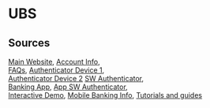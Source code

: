 # UBS

## Sources
[Main Website](https://www.ubs.com/ch/en.html),	[Account Info](https://www.ubs.com/microsites/digital/en/private/e-banking.html),	
[FAQs](https://www.ubs.com/ch/en/help.html),	[Authenticator Device 1](https://www.ubs.com/ch/en/help/guides/_jcr_content/mainpar/tilebox/tiles/tile_805642500.0695127117.file/bGluay9wYXRoPS9jb250ZW50L2RhbS91YnMvY2gvb25saW5lX3NlcnZpY2VzL2RvY3VtZW50cy9hbmxlaXR1bmcta2FydGVubGVzZXItZW4ucGRm/anleitung-kartenleser-en.pdf),	
[Authenticator Device 2](https://www.ubs.com/ch/en/help/guides/_jcr_content/mainpar/tilebox/tiles/tile_605819696.0923773312.file/bGluay9wYXRoPS9jb250ZW50L2RhbS91YnMvY2gvb25saW5lX3NlcnZpY2VzL2RvY3VtZW50cy9hbmxlaXR1bmctYWNjZXNzLWNhcmQtZGlzcGxheS1lbi5wZGY=/anleitung-access-card-display-en.pdf)
[SW Authenticator](https://www.ubs.com/microsites/digital/en/private/access-app.html),	
[Banking App](https://play.google.com/store/apps/details?id=com.ubs.swidKXJ.android),	[App SW Authenticator](https://play.google.com/store/apps/details?id=com.ubs.swidK2Y.android),	
[Interactive Demo](https://ebanking-demo-ch1.ubs.com/auth/login1?userId=DEMO9999&languageCode=en),	[Mobile Banking Info](https://www.ubs.com/microsites/digital/en/private/mobile-banking.html),
[Tutorials and guides](https://www.ubs.com/ch/en/help/guides.html)
